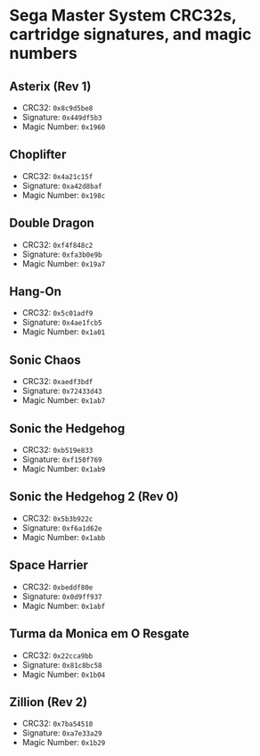 # Sega Master System CRC32s, cartridge signatures, and magic numbers

## Asterix (Rev 1)

- CRC32: `0x8c9d5be8`
- Signature: `0x449df5b3`
- Magic Number: `0x1960`

## Choplifter

- CRC32: `0x4a21c15f`
- Signature: `0xa42d8baf`
- Magic Number: `0x198c`

## Double Dragon

- CRC32: `0xf4f848c2`
- Signature: `0xfa3b0e9b`
- Magic Number: `0x19a7`

## Hang-On

- CRC32: `0x5c01adf9`
- Signature: `0x4ae1fcb5`
- Magic Number: `0x1a01`

## Sonic Chaos

- CRC32: `0xaedf3bdf`
- Signature: `0x72433d43`
- Magic Number: `0x1ab7`

## Sonic the Hedgehog

- CRC32: `0xb519e833`
- Signature: `0xf150f769`
- Magic Number: `0x1ab9`

## Sonic the Hedgehog 2 (Rev 0)

- CRC32: `0x5b3b922c`
- Signature: `0xf6a1d62e`
- Magic Number: `0x1abb`

## Space Harrier

- CRC32: `0xbeddf80e`
- Signature: `0x0d9ff937`
- Magic Number: `0x1abf`

## Turma da Monica em O Resgate

- CRC32: `0x22cca9bb`
- Signature: `0x81c8bc58`
- Magic Number: `0x1b04`

## Zillion (Rev 2)

- CRC32: `0x7ba54510`
- Signature: `0xa7e33a29`
- Magic Number: `0x1b29`
